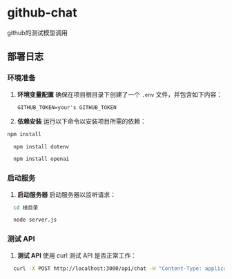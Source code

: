 # github-chat
github的测试模型调用
## 部署日志
### 环境准备
1. **环境变量配置**
   确保在项目根目录下创建了一个 `.env` 文件，并包含如下内容：
   ```plaintext
   GITHUB_TOKEN=your's GITHUB_TOKEN
   ```
2. **依赖安装**
  运行以下命令以安装项目所需的依赖：
  ```bash
  npm install
  ```
```bash
  npm install dotenv
```
```bash
  npm install openai
```
### 启动服务
1. **启动服务器**
  启动服务器以监听请求：
```bash
  cd 根目录
```
```bash
  node server.js
```
### 测试 API
1. **测试 API**
   使用 curl 测试 API 是否正常工作：
```bash
  curl -X POST http://localhost:3000/api/chat -H "Content-Type: application/json" -d '{"message": "What is the capital of France?"}'
```
